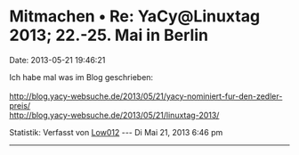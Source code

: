 Mitmachen • Re: YaCy\@Linuxtag 2013; 22.-25. Mai in Berlin
==========================================================

Date: 2013-05-21 19:46:21

Ich habe mal was im Blog geschrieben:\
\
<http://blog.yacy-websuche.de/2013/05/21/yacy-nominiert-fur-den-zedler-preis/>\
<http://blog.yacy-websuche.de/2013/05/21/linuxtag-2013/>

Statistik: Verfasst von
[Low012](http://forum.yacy-websuche.de/memberlist.php?mode=viewprofile&u=62)
--- Di Mai 21, 2013 6:46 pm

------------------------------------------------------------------------
